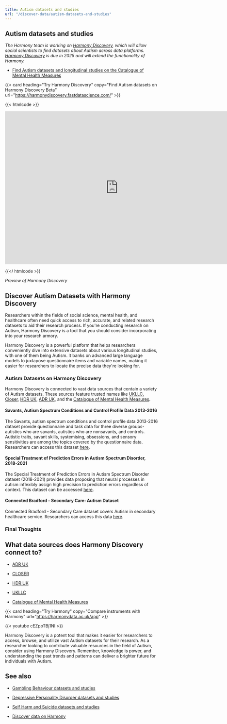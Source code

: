 ```yaml
---
title: Autism datasets and studies
url: "/discover-data/autism-datasets-and-studies"
---
```


## Autism datasets and studies

*The Harmony team is working on [Harmony Discovery](https://harmonydiscovery.fastdatascience.com/), which will allow social scientists to find datasets about Autism across data platforms. [Harmony Discovery](https://harmonydiscovery.fastdatascience.com/) is due in 2025 and will extend the functionality of Harmony.*

* [Find Autism datasets and longitudinal studies on the Catalogue of Mental Health Measures](https://www.cataloguementalhealth.ac.uk/?content=search&query=Topic:autism)


{{< card heading="Try Harmony Discovery" copy="Find Autism datasets on Harmony Discovery Beta" url="https://harmonydiscovery.fastdatascience.com/" >}}

{{< htmlcode >}}

<iframe src="https://www.veed.io/embed/b8eb93ee-5cca-4b09-8b5d-34b614cb0f58" width="744" height="504" frameborder="0" title="Thomas Wood's Video - Oct 23, 2024" webkitallowfullscreen mozallowfullscreen allowfullscreen></iframe>

{{</ htmlcode >}}

*Preview of Harmony Discovery*


## Discover Autism Datasets with Harmony Discovery

Researchers within the fields of social science, mental health, and healthcare often need quick access to rich, accurate, and related research datasets to aid their research process. If you're conducting research on Autism, Harmony Discovery is a tool that you should consider incorporating into your research armory. 

Harmony Discovery is a powerful platform that helps researchers conveniently dive into extensive datasets about various longitudinal studies, with one of them being Autism. It banks on advanced large language models to juxtapose questionnaire items and variable names, making it easier for researchers to locate the precise data they're looking for. 

### Autism Datasets on Harmony Discovery

Harmony Discovery is connected to vast data sources that contain a variety of Autism datasets. These sources feature trusted names like [UKLLC](https://explore.ukllc.ac.uk), [Closer](https://www.closer.ac.uk/), [HDR UK](https://www.hdruk.ac.uk/), [ADR UK](https://www.adruk.org/), and the [Catalogue of Mental Health Measures](https://www.cataloguementalhealth.ac.uk/). 

#### Savants, Autism Spectrum Conditions and Control Profile Data 2013-2016
The Savants, autism spectrum conditions and control profile data 2013-2016 dataset provide questionnaire and task data for three diverse groups- autistics who are savants, autistics who are nonsavants, and controls. Autistic traits, savant skills, systemising, obsessions, and sensory sensitivities are among the topics covered by the questionnaire data. Researchers can access this dataset [here](https://reshare.ukdataservice.ac.uk/853449).

#### Special Treatment of Prediction Errors in Autism Spectrum Disorder, 2018-2021
The Special Treatment of Prediction Errors in Autism Spectrum Disorder dataset (2018-2021) provides data proposing that neural processes in autism inflexibly assign high precision to prediction errors regardless of context. This dataset can be accessed [here](https://reshare.ukdataservice.ac.uk/854905).

#### Connected Bradford – Secondary Care: Autism Dataset

Connected Bradford - Secondary Care dataset covers Autism in secondary healthcare service. Researchers can access this data [here](https://bradfordresearch.nhs.uk/connected-bradford/connected-bradford-datasets/). 

### Final Thoughts


## What data sources does Harmony Discovery connect to?

* [ADR UK](https://www.adruk.org/data-access/data-catalogue/)

* [CLOSER](https://closer.ac.uk/)

* [HDR UK](https://www.healthdatagateway.org/)

* [UKLLC](https://explore.ukllc.ac.uk)

* [Catalogue of Mental Health Measures](https://www.cataloguementalhealth.ac.uk/)

{{< card heading="Try Harmony" copy="Compare instruments with Harmony" url="https://harmonydata.ac.uk/app" >}}

{{< youtube cEZppTBj1NI >}}


Harmony Discovery is a potent tool that makes it easier for researchers to access, browse, and utilize vast Autism datasets for their research. As a researcher looking to contribute valuable resources in the field of Autism, consider using Harmony Discovery. Remember, knowledge is power, and understanding the past trends and patterns can deliver a brighter future for individuals with Autism.

## See also

* [Gambling Behaviour datasets and studies](/discover-data/gambling-behaviour-datasets-and-studies)

* [Depressive Personality Disorder datasets and studies](/discover-data/depressive-personality-disorder-datasets-and-studies)

* [Self Harm and Suicide datasets and studies](/discover-data/self-harm-and-suicide-datasets-and-studies)

* [Discover data on Harmony](/discover-data/)
